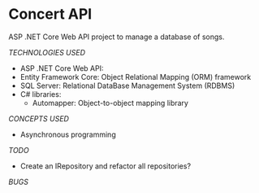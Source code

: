 # Concert API

ASP .NET Core Web API project to manage a database of songs.

_TECHNOLOGIES USED_

- ASP .NET Core Web API:
- Entity Framework Core: Object Relational Mapping (ORM) framework
- SQL Server: Relational DataBase Management System (RDBMS)
- C# libraries:
  - Automapper: Object-to-object mapping library

_CONCEPTS USED_

- Asynchronous programming

_TODO_

- Create an IRepository<T> and refactor all repositories?

_BUGS_


